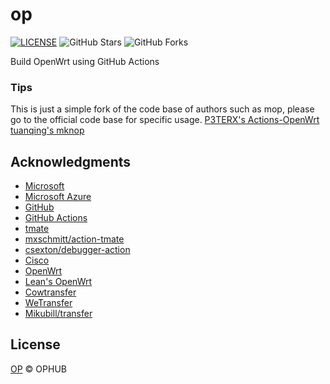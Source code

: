 # op

[![LICENSE](https://img.shields.io/github/license/mashape/apistatus.svg?style=flat-square&label=LICENSE)](https://github.com/ophub/op/blob/master/LICENSE)
![GitHub Stars](https://img.shields.io/github/stars/ophub/op.svg?style=flat-square&label=Stars&logo=github)
![GitHub Forks](https://img.shields.io/github/forks/ophub/op.svg?style=flat-square&label=Forks&logo=github)

Build OpenWrt using GitHub Actions

### Tips

This is just a simple fork of the code base of authors such as mop, please go to the official code base for specific usage. 
[P3TERX's Actions-OpenWrt](https://github.com/P3TERX/Actions-OpenWrt)
[tuanqing's mknop](https://github.com/tuanqing/mknop)


## Acknowledgments

- [Microsoft](https://www.microsoft.com)
- [Microsoft Azure](https://azure.microsoft.com)
- [GitHub](https://github.com)
- [GitHub Actions](https://github.com/features/actions)
- [tmate](https://github.com/tmate-io/tmate)
- [mxschmitt/action-tmate](https://github.com/mxschmitt/action-tmate)
- [csexton/debugger-action](https://github.com/csexton/debugger-action)
- [Cisco](https://www.cisco.com/)
- [OpenWrt](https://github.com/openwrt/openwrt)
- [Lean's OpenWrt](https://github.com/coolsnowwolf/lede)
- [Cowtransfer](https://cowtransfer.com)
- [WeTransfer](https://wetransfer.com/)
- [Mikubill/transfer](https://github.com/Mikubill/transfer)

## License

[OP](https://github.com/ophub/op/blob/main/LICENSE) © OPHUB

